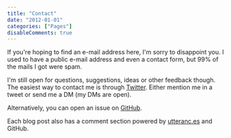 ```yaml
---
title: "Contact"
date: "2012-01-01"
categories: ["Pages"]
disableComments: true
---
```


If you're hoping to find an e-mail address here, I'm sorry to disappoint you.
I used to have a public e-mail address and even a contact form, but 99% of the mails I got were spam.

I'm still open for questions, suggestions, ideas or other feedback though.
The easiest way to contact me is through [Twitter](https://twitter.com/g00glen00b).
Either mention me in a tweet or send me a DM (my DMs are open).

Alternatively, you can open an issue on [GitHub](https://github.com/g00glen00b/dimitr.im).

Each blog post also has a comment section powered by [utteranc.es](https://utteranc.es/) and GitHub.
